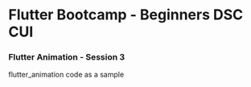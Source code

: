 # Flutter Bootcamp - Beginners DSC CUI

### Flutter Animation - Session 3

flutter_animation code as a sample
